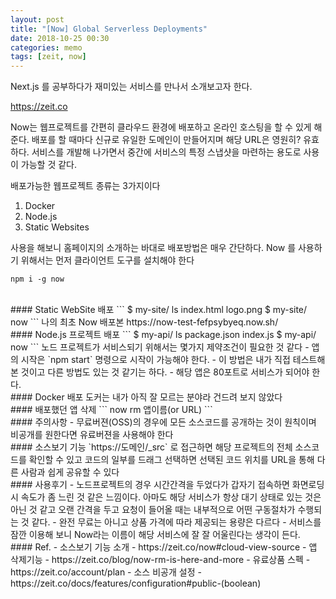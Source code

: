 ```yaml
---
layout: post
title: "[Now] Global Serverless Deployments"
date: 2018-10-25 00:30
categories: memo
tags: [zeit, now]
---
```

Next.js 를 공부하다가 재미있는 서비스를 만나서 소개보고자 한다.

https://zeit.co

Now는 웹프로젝트를 간편히 클라우드 환경에 배포하고 온라인 호스팅을 할 수 있게 해준다. 배포를 할 때마다 신규로 유일한 도메인이 만들어지며 해당 URL은 영원히? 유효하다. 서비스를 개발해 나가면서 중간에 서비스의 특정 스냅샷을 마련하는 용도로 사용이 가능할 것 같다.

배포가능한 웹프로젝트 종류는 3가지이다
1. Docker
1. Node.js
1. Static Websites

사용을 해보니 홈페이지의 소개하는 바대로 배포방법은 매우 간단하다. Now 를 사용하기 위해서는 먼저 클라이언트 도구를 설치해야 한다
```
npm i -g now
```

<br>
#### Static WebSite 배포
```
$ my-site/ ls
index.html logo.png
$ my-site/ now
```
나의 최초 Now 배포본  
https://now-test-fefpsybyeq.now.sh/


<br>
#### Node.js 프로젝트 배포
```
$ my-api/ ls
package.json index.js
$ my-api/ now
```
노드 프로젝트가 서비스되기 위해서는 몇가지 제약조건이 필요한 것 같다
- 앱의 시작은 `npm start` 명령으로 시작이 가능해야 한다.
    - 이 방법은 내가 직접 테스트해 본 것이고 다른 방법도 있는 것 같기는 하다.
- 해당 앱은 80포트로 서비스가 되어야 한다.


<br>
#### Docker 배포
도커는 내가 아직 잘 모르는 분야라 건드려 보지 않았다

<br>
#### 배포했던 앱 삭제
```
now rm 앱이름(or URL)
```

<br>
#### 주의사항
- 무료버젼(OSS)의 경우에 모든 소스코드를 공개하는 것이 원칙이며 비공개를 원한다면 유료버젼을 사용해야 한다

<br>
#### 소스보기 기능
`https://도메인/_src` 로 접근하면 해당 프로젝트의 전체 소스코드를 확인할 수 있고 코드의 일부를 드래그 선택하면 선택된 코드 위치를 URL을 통해 다른 사람과 쉽게 공유할 수 있다


<br>
#### 사용후기
- 노드프로젝트의 경우 시간간격을 두었다가 갑자기 접속하면 화면로딩시 속도가 좀 느린 것 같은 느낌이다. 아마도 해당 서비스가 항상 대기 상태로 있는 것은 아닌 것 같고 오랜 간격을 두고 요청이 들어올 때는 내부적으로 어떤 구동절차가 수행되는 것 같다.
- 완전 무료는 아니고 상품 가격에 따라 제공되는 용량은 다르다
- 서비스를 잠깐 이용해 보니 Now라는 이름이 해당 서비스에 잘 잘 어울린다는 생각이 든다.

<br>
#### Ref.
- 소스보기 기능 소개
    - https://zeit.co/now#cloud-view-source
- 앱 삭제기능
    - https://zeit.co/blog/now-rm-is-here-and-more
- 유료상품 스펙
    - https://zeit.co/account/plan
- 소스 비공개 설정
    - https://zeit.co/docs/features/configuration#public-(boolean)


